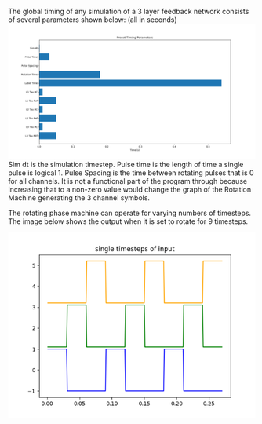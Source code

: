 The global timing of any simulation of a 3 layer feedback network consists of several parameters shown below: (all in seconds)
![Preset timing parameters](https://github.com/kariefury/rotation-machine-3/blob/main/fig/preset_timing_parameters.png)
Sim dt is the simulation timestep. Pulse time is the length of time a single pulse is logical 1. Pulse Spacing is the time between rotating pulses that is 0 for all channels. It is not a functional part of the program through because increasing that to a non-zero value would change the graph of the Rotation Machine generating the 3 channel symbols.

The rotating phase machine can operate for varying numbers of timesteps. The image below shows the output when it is set to rotate for 9 timesteps.

![Input timing with 9 timesteps](https://raw.githubusercontent.com/kariefury/rotation-machine-3/main/fig/inputTiming.png)
